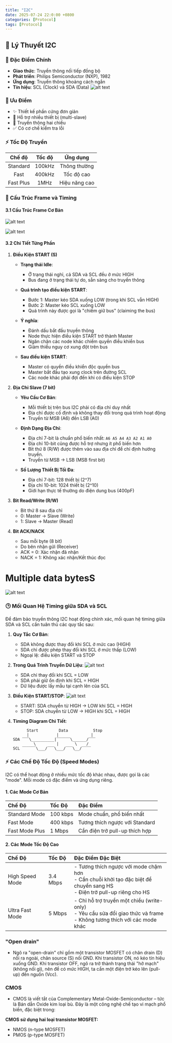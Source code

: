 ```yaml
---
title: "I2C"
date: 2025-07-24 22:0:00 +0800
categories: [Protocol]
tags: [Protocol]
---
```


## 📡 Lý Thuyết I2C

### 🌟 Đặc Điểm Chính
- **Giao thức**: Truyền thông nối tiếp đồng bộ
- **Phát triển**: Philips Semiconductor (NXP), 1982
- **Ứng dụng**: Truyền thông khoảng cách ngắn
- **Tín hiệu**: SCL (Clock) và SDA (Data)
![alt text](/assets/Protocol/i2c_connect.png)

### 🚀 Ưu Điểm
- ✨ Thiết kế phần cứng đơn giản
- 🔗 Hỗ trợ nhiều thiết bị (multi-slave)
- 🔄 Truyền thông hai chiều
- ✅ Có cơ chế kiểm tra lỗi

### ⚡ Tốc Độ Truyền

| Chế độ | Tốc độ | Ứng dụng |
|:------:|:------:|:--------:|
| Standard | 100kHz | Thông thường |
| Fast | 400kHz | Tốc độ cao |
| Fast Plus | 1MHz | Hiệu năng cao |

### 🔄 Cấu Trúc Frame và Timing

#### 3.1 Cấu Trúc Frame Cơ Bản
![alt text](/assets/Protocol/i2c_dataframe.png)

![alt text](/assets/Protocol/i2c_dataframe2.png)

#### 3.2 Chi Tiết Từng Phần

1. **Điều Kiện START (S)**
   - **Trạng thái Idle**:
     - Ở trạng thái nghỉ, cả SDA và SCL đều ở mức HIGH
     - Bus đang ở trạng thái tự do, sẵn sàng cho truyền thông
   
   - **Quá trình tạo điều kiện START**:
     - Bước 1: Master kéo SDA xuống LOW (trong khi SCL vẫn HIGH)
     - Bước 2: Master kéo SCL xuống LOW
     - Quá trình này được gọi là "chiếm giữ bus" (claiming the bus)
   
   - **Ý nghĩa**:
     - Đánh dấu bắt đầu truyền thông
     - Node thực hiện điều kiện START trở thành Master
     - Ngăn chặn các node khác chiếm quyền điều khiển bus
     - Giảm thiểu nguy cơ xung đột trên bus
   
   - **Sau điều kiện START**:
     - Master có quyền điều khiển độc quyền bus
     - Master bắt đầu tạo xung clock trên đường SCL
     - Các node khác phải đợi đến khi có điều kiện STOP

2. **Địa Chỉ Slave (7 bit)**
   - **Yêu Cầu Cơ Bản**:
     - Mỗi thiết bị trên bus I2C phải có địa chỉ duy nhất
     - Địa chỉ được cố định và không thay đổi trong quá trình hoạt động
     - Truyền từ MSB (A6) đến LSB (A0)

   - **Định Dạng Địa Chỉ**:
     - Địa chỉ 7-bit là chuẩn phổ biến nhất: `A6 A5 A4 A3 A2 A1 A0`
     - Địa chỉ 10-bit cũng được hỗ trợ nhưng ít phổ biến hơn
     - Bit thứ 8 (R/W) được thêm vào sau địa chỉ để chỉ định hướng truyền.
     - Truyền từ MSB → LSB (MSB first bit)

   - **Số Lượng Thiết Bị Tối Đa**:
     - Địa chỉ 7-bit: 128 thiết bị (2^7)
     - Địa chỉ 10-bit: 1024 thiết bị (2^10)
     - Giới hạn thực tế thường do điện dung bus (400pF)

3. **Bit Read/Write (R/W)**
   - Bit thứ 8 sau địa chỉ
   - 0: Master → Slave (Write)
   - 1: Slave → Master (Read)

4. **Bit ACK/NACK**
   - Sau mỗi byte (8 bit)
   - Do bên nhận gửi (Receiver)
   - ACK = 0: Xác nhận đã nhận
   - NACK = 1: Không xác nhận/Kết thúc đọc

# Multiple data bytesS

![alt text](assets/Protocol/multi_i2c.png)

### 🕒 Mối Quan Hệ Timing giữa SDA và SCL

Để đảm bảo truyền thông I2C hoạt động chính xác, mối quan hệ timing giữa SDA và SCL cần tuân thủ các quy tắc sau:

1. **Quy Tắc Cơ Bản**:
   - SDA không được thay đổi khi SCL ở mức cao (HIGH)
   - SDA chỉ được phép thay đổi khi SCL ở mức thấp (LOW)
   - Ngoại lệ: điều kiện START và STOP

2. **Trong Quá Trình Truyền Dữ Liệu**:
    ![alt text](/assets/Protocol/timing_sda_scl.png)

   - SDA chỉ thay đổi khi SCL = LOW
   - SDA phải giữ ổn định khi SCL = HIGH
   - Dữ liệu được lấy mẫu tại cạnh lên của SCL

3. **Điều Kiện START/STOP**:
   ![alt text](/assets/Protocol/i2c_start_stop.png)
   - START: SDA chuyển từ HIGH → LOW khi SCL = HIGH
   - STOP: SDA chuyển từ LOW → HIGH khi SCL = HIGH

4. **Timing Diagram Chi Tiết**:
   ```
         Start         Data           Stop
         |            |              |
   SDA ‾‾‾\__________|‾‾‾‾‾‾\______/‾‾‾
            \         |       \    /
   SCL ‾‾‾‾‾‾\___/‾‾‾\___/‾‾‾\__/‾‾‾‾
   ```

### ⚡ Các Chế Độ Tốc Độ (Speed Modes)

I2C có thể hoạt động ở nhiều mức tốc độ khác nhau, được gọi là các "mode". Mỗi mode có đặc điểm và ứng dụng riêng.

#### 1. Các Mode Cơ Bản

| Chế Độ | Tốc Độ | Đặc Điểm |
|:-------|:-------|:---------|
| Standard Mode | 100 kbps | Mode chuẩn, phổ biến nhất |
| Fast Mode | 400 kbps | Tương thích ngược với Standard |
| Fast Mode Plus | 1 Mbps | Cần điện trở pull-up thích hợp |

#### 2. Các Mode Tốc Độ Cao

| Chế Độ | Tốc Độ | Đặc Điểm Đặc Biệt |
|:-------|:-------|:------------------|
| High Speed Mode | 3.4 Mbps | - Tương thích ngược với mode chậm hơn<br>- Cần chuỗi khởi tạo đặc biệt để chuyển sang HS<br>- Điện trở pull-up riêng cho HS |
| Ultra Fast Mode | 5 Mbps | - Chỉ hỗ trợ truyền một chiều (write-only)<br>- Yêu cầu sửa đổi giao thức và frame<br>- Không tương thích với các mode khác |

### "Open drain"
 - Ngõ ra "open-drain" chỉ gồm một transistor MOSFET có chân drain (D) nối ra ngoài, chân source (S) nối GND. Khi transistor ON, nó kéo tín hiệu xuống GND. Khi transistor OFF, ngõ ra trở thành trạng thái "hở mạch" (không nối gì), nên để có mức HIGH, ta cần một điện trở kéo lên (pull-up) đến nguồn (Vcc).

 ### CMOS
 - CMOS là viết tắt của Complementary Metal-Oxide-Semiconductor – tức là Bán dẫn Oxide kim loại bù. Đây là một công nghệ chế tạo vi mạch phổ biến, đặc biệt trong:

**CMOS sử dụng hai loại transistor MOSFET:**
- NMOS (n-type MOSFET)
- PMOS (p-type MOSFET)
